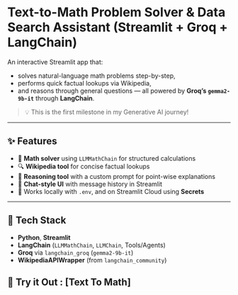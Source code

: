 # Text-to-Math Problem Solver & Data Search Assistant (Streamlit + Groq + LangChain)

An interactive Streamlit app that:
- solves natural-language math problems step-by-step,
- performs quick factual lookups via Wikipedia,
- and reasons through general questions — all powered by **Groq’s `gemma2-9b-it`** through **LangChain**.

> 💡 This is the first milestone in my Generative AI journey!

---

## ✨ Features
- 🧮 **Math solver** using `LLMMathChain` for structured calculations  
- 🔍 **Wikipedia tool** for concise factual lookups  
- 🧠 **Reasoning tool** with a custom prompt for point-wise explanations  
- 💬 **Chat-style UI** with message history in Streamlit  
- 🔐 Works locally with `.env`, and on Streamlit Cloud using **Secrets**

---

## 🧱 Tech Stack
- **Python**, **Streamlit**
- **LangChain** (`LLMMathChain`, `LLMChain`, Tools/Agents)
- **Groq** via `langchain_groq` (`gemma2-9b-it`)
- **WikipediaAPIWrapper** (from `langchain_community`)

## 🔎 Try it Out : [Text To Math]
